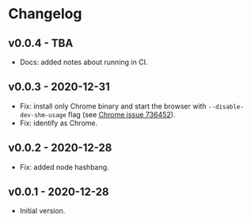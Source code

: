 # Changelog

## v0.0.4 - TBA

- Docs: added notes about running in CI.
## v0.0.3 - 2020-12-31

- Fix: install only Chrome binary and start the browser with `--disable-dev-shm-usage` flag (see [Chrome issue 736452](https://bugs.chromium.org/p/chromium/issues/detail?id=736452)).
- Fix: identify as Chrome.
## v0.0.2 - 2020-12-28

- Fix: added node hashbang.

## v0.0.1 - 2020-12-28

- Initial version.
